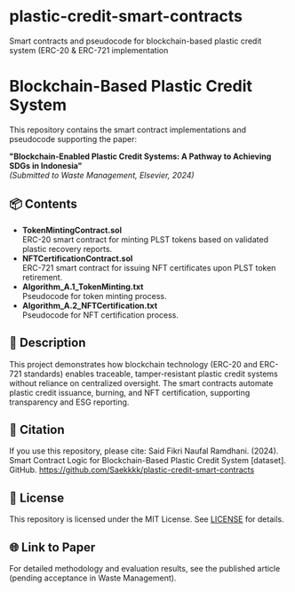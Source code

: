 # plastic-credit-smart-contracts
Smart contracts and pseudocode for blockchain-based plastic credit system (ERC-20 &amp; ERC-721 implementation

# Blockchain-Based Plastic Credit System

This repository contains the smart contract implementations and pseudocode supporting the paper:

**"Blockchain-Enabled Plastic Credit Systems: A Pathway to Achieving SDGs in Indonesia"**  
*(Submitted to Waste Management, Elsevier, 2024)*

## 📦 Contents
- **TokenMintingContract.sol**  
  ERC-20 smart contract for minting PLST tokens based on validated plastic recovery reports.
- **NFTCertificationContract.sol**  
  ERC-721 smart contract for issuing NFT certificates upon PLST token retirement.
- **Algorithm_A.1_TokenMinting.txt**  
  Pseudocode for token minting process.
- **Algorithm_A.2_NFTCertification.txt**  
  Pseudocode for NFT certification process.

## 📝 Description
This project demonstrates how blockchain technology (ERC-20 and ERC-721 standards) enables traceable, tamper-resistant plastic credit systems without reliance on centralized oversight. The smart contracts automate plastic credit issuance, burning, and NFT certification, supporting transparency and ESG reporting.

## 📖 Citation
If you use this repository, please cite:
Said Fikri Naufal Ramdhani. (2024). Smart Contract Logic for Blockchain-Based Plastic Credit System [dataset]. GitHub. https://github.com/Saekkkk/plastic-credit-smart-contracts

## 📜 License
This repository is licensed under the MIT License. See [LICENSE](LICENSE) for details.

## 🌐 Link to Paper
For detailed methodology and evaluation results, see the published article (pending acceptance in Waste Management).
